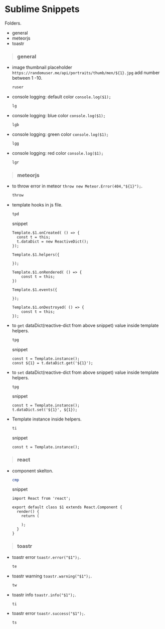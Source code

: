# Sublime Snippets

Folders.

  - general
  - meteorjs
  - toastr

> ### general

- image thumbnail placeholder `https://randomuser.me/api/portraits/thumb/men/${1}.jpg` add number between 1 -10.
    ```sh
    ruser
    ```


- console logging: default color `console.log($1);`
    ```sh
    lg
    ```

- console logging: blue color `console.log($1);`
    ```sh
    lgb
    ```

- console logging: green color `console.log($1);`
    ```sh
    lgg
    ```

- console logging: red color `console.log($1);`
    ```sh
    lgr
    ```

> ### meteorjs

- to throw error in meteor `throw new Meteor.Error(404,"${1}");`.
    ```sh
    throw
    ```

- template hooks in js file.
    ```sh
    tpd
    ```
    
    snippet

    ```
    Template.$1.onCreated( () => {
      const t = this;
      t.dataDict = new ReactiveDict();
    });
    
    Template.$1.helpers({
    
    });
    
    Template.$1.onRendered( () => {
        const t = this;
    })
    
    Template.$1.events({
    
    });
    
    Template.$1.onDestroyed( () => {
        const t = this;
    });
    ```

- to `get` dataDict(reactive-dict from above snippet) value inside template helpers.
    ```sh
    tpg
    ```

    snippet

    ```
    const t = Template.instance();
    const ${1} = t.dataDict.get('${1}');
    ```

- to `set` dataDict(reactive-dict from above snippet) value inside template helpers.
    ```sh
    tpg
    ```

    snippet

    ```
    const t = Template.instance();
    t.dataDict.set('${1}', ${1});
    ```
- Template instance inside helpers.
    ```sh
    ti
    ```

    snippet

    ```
    const t = Template.instance();
    ```
    

> ### react

- component skelton.
    ```sh
    cmp
    ```
    
    snippet

    ```
    import React from 'react';

    export default class $1 extends React.Component {
      render() {
        return (
          
        );
      }
    }
    ```

> ### toastr

- toastr error `toastr.error("$1");`.
    ```sh
    te
    ```

- toastr warning `toastr.warning("$1");`.
    ```sh
    tw
    ```
    
- toastr info `toastr.info("$1");`.
    ```sh
    ti
    ```
    
- toastr error `toastr.success("$1");`.
    ```sh
    ts
    ```
